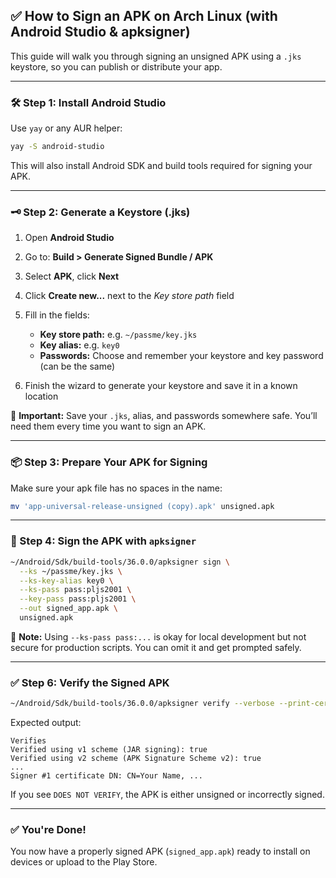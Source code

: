 ## ✅ How to Sign an APK on Arch Linux (with Android Studio & apksigner)

This guide will walk you through signing an unsigned APK using a `.jks` keystore, so you can publish or distribute your app.

---

### 🛠️ Step 1: Install Android Studio

Use `yay` or any AUR helper:

```bash
yay -S android-studio
```

This will also install Android SDK and build tools required for signing your APK.

---

### 🗝️ Step 2: Generate a Keystore (.jks)

1. Open **Android Studio**
2. Go to:
   **Build > Generate Signed Bundle / APK**
3. Select **APK**, click **Next**
4. Click **Create new\...** next to the *Key store path* field
5. Fill in the fields:

   * **Key store path:** e.g. `~/passme/key.jks`
   * **Key alias:** e.g. `key0`
   * **Passwords:** Choose and remember your keystore and key password (can be the same)
6. Finish the wizard to generate your keystore and save it in a known location

📌 **Important:** Save your `.jks`, alias, and passwords somewhere safe. You’ll need them every time you want to sign an APK.

---

### 📦 Step 3: Prepare Your APK for Signing

Make sure your apk file has no spaces in the name:

```bash
mv 'app-universal-release-unsigned (copy).apk' unsigned.apk
```

---

### 🔏 Step 4: Sign the APK with `apksigner`

```bash
~/Android/Sdk/build-tools/36.0.0/apksigner sign \
  --ks ~/passme/key.jks \
  --ks-key-alias key0 \
  --ks-pass pass:pljs2001 \
  --key-pass pass:pljs2001 \
  --out signed_app.apk \
  unsigned.apk
```


🔐 **Note:** Using `--ks-pass pass:...` is okay for local development but not secure for production scripts. You can omit it and get prompted safely.

---

### ✅ Step 6: Verify the Signed APK

```bash
~/Android/Sdk/build-tools/36.0.0/apksigner verify --verbose --print-certs signed_app.apk
```

Expected output:

```
Verifies
Verified using v1 scheme (JAR signing): true
Verified using v2 scheme (APK Signature Scheme v2): true
...
Signer #1 certificate DN: CN=Your Name, ...
```

If you see `DOES NOT VERIFY`, the APK is either unsigned or incorrectly signed.

---

### ✅ You're Done!

You now have a properly signed APK (`signed_app.apk`) ready to install on devices or upload to the Play Store.
